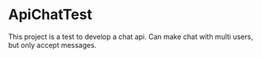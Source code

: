 # ApiChatTest
This project is a test to develop a chat api. Can make chat with multi users, but only accept messages. 
